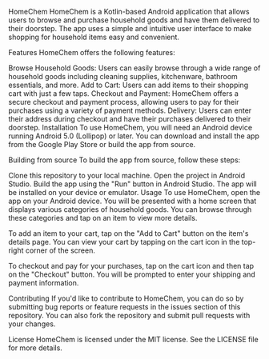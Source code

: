 HomeChem
HomeChem is a Kotlin-based Android application that allows users to browse and purchase household goods and have them delivered to their doorstep. The app uses a simple and intuitive user interface to make shopping for household items easy and convenient.

Features
HomeChem offers the following features:

Browse Household Goods: Users can easily browse through a wide range of household goods including cleaning supplies, kitchenware, bathroom essentials, and more.
Add to Cart: Users can add items to their shopping cart with just a few taps.
Checkout and Payment: HomeChem offers a secure checkout and payment process, allowing users to pay for their purchases using a variety of payment methods.
Delivery: Users can enter their address during checkout and have their purchases delivered to their doorstep.
Installation
To use HomeChem, you will need an Android device running Android 5.0 (Lollipop) or later. You can download and install the app from the Google Play Store or build the app from source.

Building from source
To build the app from source, follow these steps:

Clone this repository to your local machine.
Open the project in Android Studio.
Build the app using the "Run" button in Android Studio.
The app will be installed on your device or emulator.
Usage
To use HomeChem, open the app on your Android device. You will be presented with a home screen that displays various categories of household goods. You can browse through these categories and tap on an item to view more details.

To add an item to your cart, tap on the "Add to Cart" button on the item's details page. You can view your cart by tapping on the cart icon in the top-right corner of the screen.

To checkout and pay for your purchases, tap on the cart icon and then tap on the "Checkout" button. You will be prompted to enter your shipping and payment information.

Contributing
If you'd like to contribute to HomeChem, you can do so by submitting bug reports or feature requests in the issues section of this repository. You can also fork the repository and submit pull requests with your changes.

License
HomeChem is licensed under the MIT license. See the LICENSE file for more details.